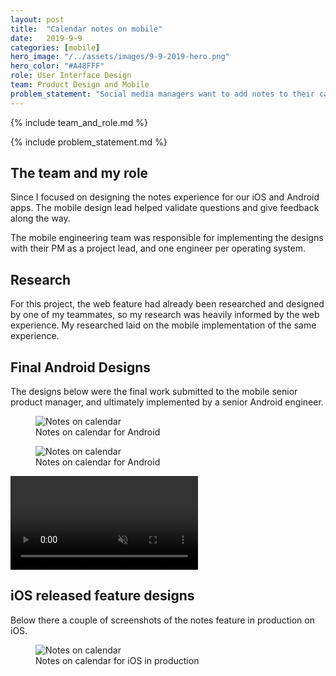 ```yaml
---
layout: post
title:  "Calendar notes on mobile"
date:   2019-9-9
categories: [mobile]
hero_image: "/../assets/images/9-9-2019-hero.png"
hero_color: "#A48FFF"
role: User Interface Design
team: Product Design and Mobile
problem_statement: "Social media managers want to add notes to their calendar so they can create reminders and content to better organize their calendar work."
---
```


{% include team_and_role.md %}

{% include problem_statement.md %}

## The team and my role
Since I focused on designing the notes experience for our iOS and Android apps. The mobile design lead helped validate questions and give feedback along the way.

The mobile engineering team was responsible for implementing the designs with their PM as a project lead, and one engineer per operating system.

## Research
For this project, the web feature had already been researched and designed by one of my teammates, so my research was heavily informed by the web experience. My researched laid on the mobile implementation of the same experience.

## Final Android Designs
The designs below were the final work submitted to the mobile senior product manager, and ultimately implemented by a senior Android engineer.

<figure>
	<img src="{{ site.baseurl }}/assets/images/notes-on-calendar-1.png" title="Notes on calendar" />
	<figcaption class="media-caption center">Notes on calendar for Android</figcaption>
</figure>

<figure>
	<img src="{{ site.baseurl }}/assets/images/notes-on-calendar-2.png" title="Notes on calendar" />
	<figcaption class="media-caption center">Notes on calendar for Android</figcaption>
</figure>

<video muted controls preload src="../../../assets/images/notes-on-calendar-prototype.mp4"><source src="../../../assets/images/notes-on-calendar-prototype.mp4" type="video/mp4"></video>

## iOS released feature designs
Below there a couple of screenshots of the notes feature in production on iOS.

<figure>
	<img src="{{ site.baseurl }}/assets/images/notes-on-calendar-3.png" title="Notes on calendar" />
	<figcaption class="media-caption center">Notes on calendar for iOS in production</figcaption>
</figure>